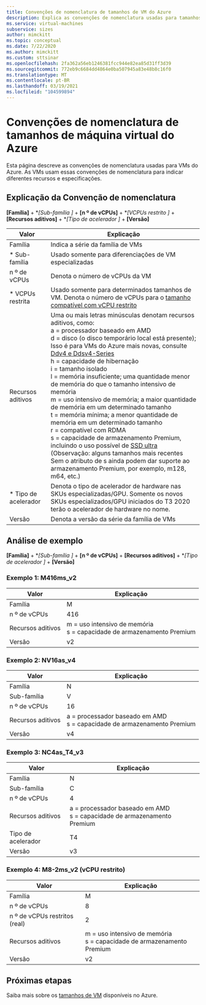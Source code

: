 ```yaml
---
title: Convenções de nomenclatura de tamanhos de VM do Azure
description: Explica as convenções de nomenclatura usadas para tamanhos de VM do Azure
ms.service: virtual-machines
subservice: sizes
author: mimckitt
ms.topic: conceptual
ms.date: 7/22/2020
ms.author: mimckitt
ms.custom: sttsinar
ms.openlocfilehash: 2fa362a56eb1246381fcc944e82ea85d31ff3d39
ms.sourcegitcommit: 772eb9c6684dd4864e0ba507945a83e48b8c16f0
ms.translationtype: MT
ms.contentlocale: pt-BR
ms.lasthandoff: 03/19/2021
ms.locfileid: "104599894"
---
```

# <a name="azure-virtual-machine-sizes-naming-conventions"></a>Convenções de nomenclatura de tamanhos de máquina virtual do Azure

Esta página descreve as convenções de nomenclatura usadas para VMs do Azure. As VMs usam essas convenções de nomenclatura para indicar diferentes recursos e especificações.

## <a name="naming-convention-explanation"></a>Explicação da Convenção de nomenclatura

**[Família]**  +  **[Sub-família *]**  +  **[n º de vCPUs]**  +  **[VCPUs restrito *]**  +  **[Recursos aditivos]**  +  **[Tipo de acelerador *]**  +  **[Versão]**

|Valor | Explicação|
|---|---|
| Família | Indica a série da família de VMs| 
| * Sub-família | Usado somente para diferenciações de VM especializadas|
| n º de vCPUs| Denota o número de vCPUs da VM |
| * VCPUs restrita| Usado somente para determinados tamanhos de VM. Denota o número de vCPUs para o [tamanho compatível com vCPU restrito](./constrained-vcpu.md) |
| Recursos aditivos | Uma ou mais letras minúsculas denotam recursos aditivos, como: <br> a = processador baseado em AMD <br> d = disco (o disco temporário local está presente); Isso é para VMs do Azure mais novas, consulte [Ddv4 e Ddsv4-Series](./ddv4-ddsv4-series.md) <br> h = capacidade de hibernação <br> i = tamanho isolado <br> l = memória insuficiente; uma quantidade menor de memória do que o tamanho intensivo de memória <br> m = uso intensivo de memória; a maior quantidade de memória em um determinado tamanho <br> t = memória mínima; a menor quantidade de memória em um determinado tamanho <br> r = compatível com RDMA <br> s = capacidade de armazenamento Premium, incluindo o uso possível de [SSD ultra](./disks-types.md#ultra-disk) (Observação: alguns tamanhos mais recentes Sem o atributo de s ainda podem dar suporte ao armazenamento Premium, por exemplo, m128, m64, etc.)<br> |
| * Tipo de acelerador | Denota o tipo de acelerador de hardware nas SKUs especializadas/GPU. Somente os novos SKUs especializados/GPU iniciados do T3 2020 terão o acelerador de hardware no nome. |
| Versão | Denota a versão da série da família de VMs |

## <a name="example-breakdown"></a>Análise de exemplo

**[Família]**  +  **[Sub-família *]**  +  **[n º de vCPUs]**  +  **[Recursos aditivos]**  +  **[Tipo de acelerador *]**  +  **[Versão]**

### <a name="example-1-m416ms_v2"></a>Exemplo 1: M416ms_v2

|Valor | Explicação|
|---|---|
| Família | M | 
| n º de vCPUs | 416 |
| Recursos aditivos | m = uso intensivo de memória <br> s = capacidade de armazenamento Premium |
| Versão | v2 |

### <a name="example-2-nv16as_v4"></a>Exemplo 2: NV16as_v4

|Valor | Explicação|
|---|---|
| Família | N | 
| Sub-família | V |
| n º de vCPUs | 16 |
| Recursos aditivos | a = processador baseado em AMD <br> s = capacidade de armazenamento Premium |
| Versão | v4 |

### <a name="example-3-nc4as_t4_v3"></a>Exemplo 3: NC4as_T4_v3

|Valor | Explicação|
|---|---|
| Família | N | 
| Sub-família | C |
| n º de vCPUs | 4 |
| Recursos aditivos | a = processador baseado em AMD <br> s = capacidade de armazenamento Premium |
| Tipo de acelerador | T4 |
| Versão | v3 |

### <a name="example-4-m8-2ms_v2-constrained-vcpu"></a>Exemplo 4: M8-2ms_v2 (vCPU restrito)

|Valor | Explicação|
|---|---|
| Família | M | 
| n º de vCPUs | 8 |
| n º de vCPUs restritos (real) | 2 |
| Recursos aditivos | m = uso intensivo de memória <br> s = capacidade de armazenamento Premium |
| Versão | v2 |

## <a name="next-steps"></a>Próximas etapas

Saiba mais sobre os [tamanhos de VM](./sizes.md) disponíveis no Azure.